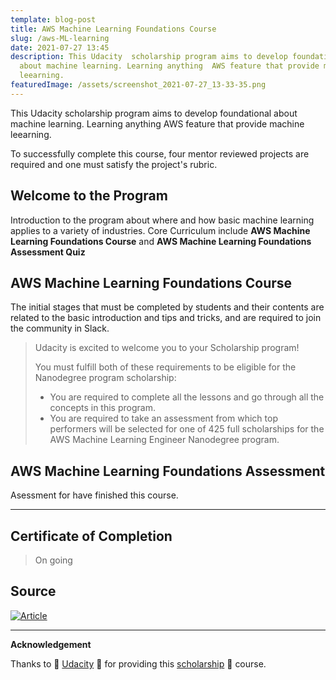 ```yaml
---
template: blog-post
title: AWS Machine Learning Foundations Course
slug: /aws-ML-learning
date: 2021-07-27 13:45
description: This Udacity  scholarship program aims to develop foundational
  about machine learning. Learning anything  AWS feature that provide machine
  leearning.
featuredImage: /assets/screenshot_2021-07-27_13-33-35.png
---
```

This Udacity  scholarship program aims to develop foundational about machine learning. Learning anything  AWS feature that provide machine leearning.

To successfully complete this course, four mentor reviewed projects are required and one must satisfy the project's rubric.

## Welcome to the Program



Introduction to the program about where and how basic  machine learning applies to a variety of industries. Core Curriculum  include **AWS Machine Learning Foundations Course** and **AWS Machine Learning Foundations Assessment Quiz**

## AWS Machine Learning Foundations Course

The initial stages that must be completed by students and their contents are related to the basic introduction and tips and tricks, and are required to join the community in Slack.
&nbsp;

> Udacity is excited to welcome you to your Scholarship program! 
>
> You must fulfill both of these requirements to be eligible for the Nanodegree program scholarship:
>
> * You are required to complete all the lessons and go through all the concepts in this program.
> * You are required to take an assessment from which top performers will be selected for one of 425 full scholarships for the AWS Machine Learning Engineer Nanodegree program.  

## AWS Machine Learning Foundations Assessment

Asessment for have  finished this course.

- - -

## Certificate of Completion

> On going

## Source 
[![Article](https://i.imgur.com/LpZO9JZ.png "Article")][ss1]

[ss1]: https://trijuhari.github.io/AWS-Machine-Learning-Foundations-Course/

- - -

**Acknowledgement**

Thanks to :raised_hands: [Udacity](https://www.udacity.com/) :raised_hands: for providing this [scholarship](https://www.udacity.com/scholarships/aws-machine-learning-scholarship-program?bsft_aaid=affd8710-61ff-4001-baca-1d4a7303381d&bsft_eid=59a6d0dc-022b-038c-1ead-ac8a1d641e03&utm_campaign=sch_600_2021-06-15_ndxxx_aws-ml-last-chance_global&utm_source=blueshift&utm_medium=email&bsft_clkid=cb58e060-c41a-4d5f-bb88-5f9a9eb10f46&bsft_uid=7d94fe45-ff81-4eb8-bf71-a3aaebb76ea6&bsft_mid=1e27940e-306b-453a-8919-2943cbca92ff&bsft_mime_type=html&bsft_ek=2021-06-18T22%3A02%3A25Z&bsft_lx=2&bsft_tv=32) :tada: course.